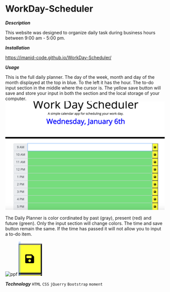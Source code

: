 # WorkDay-Scheduler

***Description***

This website was designed to organize daily task during business hours between 9:00 am - 5:00 pm.


***Installation***

https://imanid-code.github.io/WorkDay-Scheduler/

***Usage***

This is the full daily planner. The day of the week, month and day of the month displayed at the top in blue. To the left  it has the hour. The to-do input section in the middle where the cursor is. The yellow save button will save and store your input in both the section and the local storage of your computer. 
![full](assets/full.png)

The Daily Planner is color cordinated by past (gray), present (red) and future (green). Only the input section will change colors. The time and save button remain the same. If the time has passed it will not allow you to input a to-do item.

![ppf](assets/pff.png)
![save](assets/save.png)


***Technology***
```HTML```   ```CSS``` ```jQuerry``` ```Bootstrap``` ```moment```
